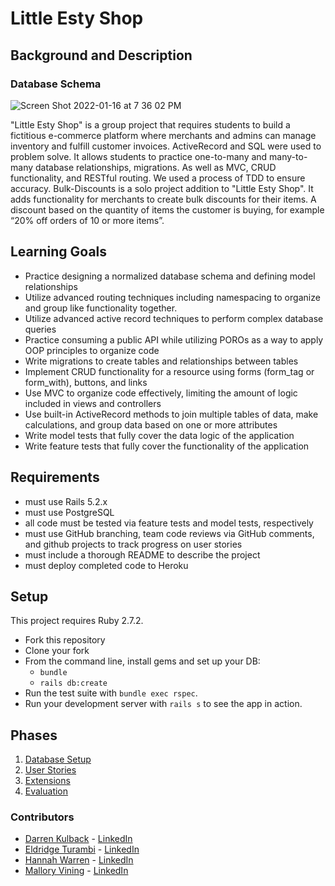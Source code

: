 # Little Esty Shop

## Background and Description

### Database Schema
![Screen Shot 2022-01-16 at 7 36 02 PM](https://user-images.githubusercontent.com/69017022/150058852-5c2156f7-e57c-4a2c-80b1-350fdb21cacf.png)


"Little Esty Shop" is a group project that requires students to build a fictitious e-commerce platform where merchants and admins can manage inventory and fulfill customer invoices. ActiveRecord and SQL were used to problem solve. It allows students to practice one-to-many and many-to-many database relationships, migrations. As well as MVC, CRUD functionality, and RESTful routing. We used a process of TDD to ensure accuracy.
Bulk-Discounts is a solo project addition to "Little Esty Shop". It adds functionality for merchants to create bulk discounts for their items. A discount based on the quantity of items the customer is buying, for example “20% off orders of 10 or more items”.


## Learning Goals
- Practice designing a normalized database schema and defining model relationships
- Utilize advanced routing techniques including namespacing to organize and group like functionality together.
- Utilize advanced active record techniques to perform complex database queries
- Practice consuming a public API while utilizing POROs as a way to apply OOP principles to organize code
- Write migrations to create tables and relationships between tables
- Implement CRUD functionality for a resource using forms (form_tag or form_with), buttons, and links
- Use MVC to organize code effectively, limiting the amount of logic included in views and controllers
- Use built-in ActiveRecord methods to join multiple tables of data, make calculations, and group data based on one or more attributes
- Write model tests that fully cover the data logic of the application
- Write feature tests that fully cover the functionality of the application

## Requirements
- must use Rails 5.2.x
- must use PostgreSQL
- all code must be tested via feature tests and model tests, respectively
- must use GitHub branching, team code reviews via GitHub comments, and github projects to track progress on user stories
- must include a thorough README to describe the project
- must deploy completed code to Heroku

## Setup

This project requires Ruby 2.7.2.

* Fork this repository
* Clone your fork
* From the command line, install gems and set up your DB:
    * `bundle`
    * `rails db:create`
* Run the test suite with `bundle exec rspec`.
* Run your development server with `rails s` to see the app in action.

## Phases

1. [Database Setup](./doc/db_setup.md)
1. [User Stories](./doc/user_stories.md)
1. [Extensions](./doc/extensions.md)
1. [Evaluation](./doc/evaluation.md)

### Contributors
- [Darren Kulback](https://github.com/dkulback) - [LinkedIn](https://www.linkedin.com/in/darren-kulback-9b2394189/) 
- [Eldridge Turambi](https://github.com/Eldridge-Turambi) - [LinkedIn](https://www.linkedin.com/in/eldridge-turambi-252218221/)
- [Hannah Warren](https://github.com/hannahkwarren) - [LinkedIn](https://www.linkedin.com/in/hannahkwarren/)
- [Mallory Vining](https://github.com/Malllll12) - [LinkedIn](https://www.linkedin.com/in/mallory-vining-b957b4221/)
